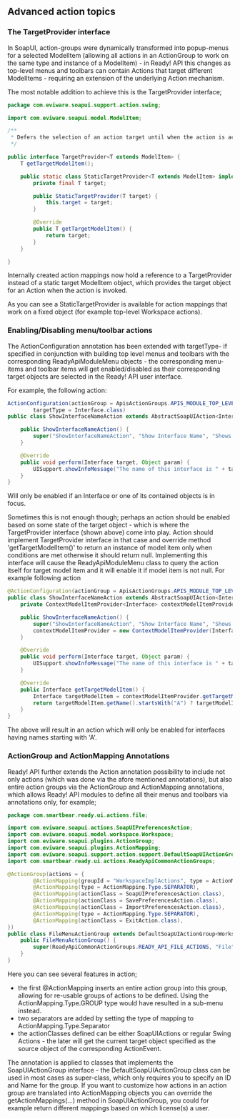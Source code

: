 ## Advanced action topics

### The TargetProvider interface

In SoapUI, action-groups were dynamically transformed into popup-menus for a selected ModelItem (allowing all actions in an ActionGroup to work on the same type and instance of a ModelItem) - in Ready! API this changes as top-level menus and toolbars can contain Actions that target different ModelItems - requiring an extension of the underlying Action mechanism. 

The most notable addition to achieve this is the TargetProvider interface;

```java
package com.eviware.soapui.support.action.swing;

import com.eviware.soapui.model.ModelItem;

/**
 * Defers the selection of an action target until when the action is actually invoked
 */

public interface TargetProvider<T extends ModelItem> {
    T getTargetModelItem();

    public static class StaticTargetProvider<T extends ModelItem> implements TargetProvider<T> {
        private final T target;

        public StaticTargetProvider(T target) {
            this.target = target;
        }

        @Override
        public T getTargetModelItem() {
            return target;
        }
    }

}
```
Internally created action mappings now hold a reference to a TargetProvider instead of a static target ModelItem object, which provides the target object for an Action when the action is invoked. 

As you can see a StaticTargetProvider is available for action mappings that work on a fixed object (for example top-level Workspace actions).

### Enabling/Disabling menu/toolbar actions

The ActionConfiguration annotation has been extended with targetType- if specified in conjunction with building top level menus and toolbars with the corresponding ReadyApiModuleMenu objects - the corresponding menu-items and toolbar items will get enabled/disabled as their corresponding target objects are selected in the Ready! API user interface.

For example, the following action:

```java
ActionConfiguration(actionGroup = ApisActionGroups.APIS_MODULE_TOP_LEVEL_PROJECT_ACTIONS,
        targetType = Interface.class)
public class ShowInterfaceNameAction extends AbstractSoapUIAction<Interface> {

    public ShowInterfaceNameAction() {
        super("ShowInterfaceNameAction", "Show Interface Name", "Shows the name of this interface");
    }

    @Override
    public void perform(Interface target, Object param) {
        UISupport.showInfoMessage("The name of this interface is " + target.getName());
    }
}
```
Will only be enabled if an Interface or one of its contained objects is in focus.

Sometimes this is not enough though; perhaps an action should be enabled based on some state of the target object - which is where the TargetProvider interface (shown above) come into play. Action should implement TargetProvider interface in that case and override method 'getTargetModelItem()' to return an instance of model item only when conditions are met otherwise it should return null. Implementing this interface will cause the ReadyApiModuleMenu class to query the action itself for target model item and it will enable it if model item is not null. For example following action
```java
@ActionConfiguration(actionGroup = ApisActionGroups.APIS_MODULE_TOP_LEVEL_PROJECT_ACTIONS, targetType = Interface.class)
public class ShowInterfaceNameAction extends AbstractSoapUIAction<Interface> implements TargetProvider<Interface> {
    private ContextModelItemProvider<Interface> contextModelItemProvider;

    public ShowInterfaceNameAction() {
        super("ShowInterfaceNameAction", "Show Interface Name", "Shows the name of this interface");
        contextModelItemProvider = new ContextModelItemProvider(Interface.class);
    }

    @Override
    public void perform(Interface target, Object param) {
        UISupport.showInfoMessage("The name of this interface is " + target.getName());
    }

    @Override
    public Interface getTargetModelItem() {
        Interface targetModelItem = contextModelItemProvider.getTargetModelItem();
        return targetModelItem.getName().startsWith("A") ? targetModelItem: null;
    }
}

```
The above will result in an action which will only be enabled for interfaces having names starting with 'A'.

### ActionGroup and ActionMapping Annotations  

Ready! API further extends the Action annotation possibility to include not only actions (which was done via the afore mentioned annotations), but also entire action groups via the ActionGroup and ActionMapping annotations, which allows Ready! API modules to define all their menus and toolbars via annotations only, for example;

```java
package com.smartbear.ready.ui.actions.file;

import com.eviware.soapui.actions.SoapUIPreferencesAction;
import com.eviware.soapui.model.workspace.Workspace;
import com.eviware.soapui.plugins.ActionGroup;
import com.eviware.soapui.plugins.ActionMapping;
import com.eviware.soapui.support.action.support.DefaultSoapUIActionGroup;
import com.smartbear.ready.ui.actions.ReadyApiCommonActionGroups;

@ActionGroup(actions = {
        @ActionMapping(groupId = "WorkspaceImplActions", type = ActionMapping.Type.INSERT),
        @ActionMapping(type = ActionMapping.Type.SEPARATOR),
        @ActionMapping(actionClass = SoapUIPreferencesAction.class),
        @ActionMapping(actionClass = SavePreferencesAction.class),
        @ActionMapping(actionClass = ImportPreferencesAction.class),
        @ActionMapping(type = ActionMapping.Type.SEPARATOR),
        @ActionMapping(actionClass = ExitAction.class),
})
public class FileMenuActionGroup extends DefaultSoapUIActionGroup<Workspace> {
    public FileMenuActionGroup() {
        super(ReadyApiCommonActionGroups.READY_API_FILE_ACTIONS, "File");
    }
}
```
Here you can see several features in action;
- the first @ActionMapping inserts an entire action group into this group, allowing for re-usable groups of actions to be defined. Using the ActionMapping.Type.GROUP type would have resulted in a sub-menu instead.
- two separators are added by setting the type of mapping to ActionMapping.Type.Separator
- the actionClasses defined can be either SoapUIActions or regular Swing Actions - the later will get the current target object specified as the source object of the corresponding ActionEvent.

The annotation is applied to classes that implements the SoapUIActionGroup interface - the DefaultSoapUIActionGroup class can be used in most cases as super-class, which only requires you to specify an ID and Name for the group. If you want to customize how actions in an action group are translated into ActionMapping objects you can override the getActionMappings(...) method in SoapUIActionGroup, you could for example return different mappings based on which license(s) a user.

